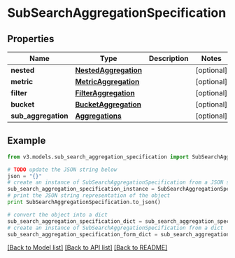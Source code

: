# SubSearchAggregationSpecification


## Properties
Name | Type | Description | Notes
------------ | ------------- | ------------- | -------------
**nested** | [**NestedAggregation**](NestedAggregation.md) |  | [optional] 
**metric** | [**MetricAggregation**](MetricAggregation.md) |  | [optional] 
**filter** | [**FilterAggregation**](FilterAggregation.md) |  | [optional] 
**bucket** | [**BucketAggregation**](BucketAggregation.md) |  | [optional] 
**sub_aggregation** | [**Aggregations**](Aggregations.md) |  | [optional] 

## Example

```python
from v3.models.sub_search_aggregation_specification import SubSearchAggregationSpecification

# TODO update the JSON string below
json = "{}"
# create an instance of SubSearchAggregationSpecification from a JSON string
sub_search_aggregation_specification_instance = SubSearchAggregationSpecification.from_json(json)
# print the JSON string representation of the object
print SubSearchAggregationSpecification.to_json()

# convert the object into a dict
sub_search_aggregation_specification_dict = sub_search_aggregation_specification_instance.to_dict()
# create an instance of SubSearchAggregationSpecification from a dict
sub_search_aggregation_specification_form_dict = sub_search_aggregation_specification.from_dict(sub_search_aggregation_specification_dict)
```
[[Back to Model list]](../README.md#documentation-for-models) [[Back to API list]](../README.md#documentation-for-api-endpoints) [[Back to README]](../README.md)


